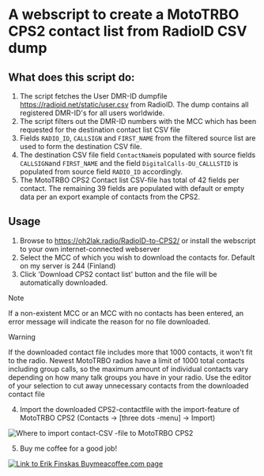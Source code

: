# A webscript to create a MotoTRBO CPS2 contact list from RadioID CSV dump
## What does this script do:
1. The script fetches the User DMR-ID dumpfile https://radioid.net/static/user.csv from RadioID. The dump contains all registered DMR-ID's for all users worldwide.
2. The script filters out the DMR-ID numbers with the MCC which has been requested for the destination contact list CSV file
3. Fields `RADIO_ID`, `CALLSIGN` and `FIRST_NAME` from the filtered source list are used to form the destination CSV file.
4. The destination CSV file field `ContactName`is populated with source fields `CALLSIGN`and `FIRST_NAME` and the field `DigitalCalls-DU_CALLLSTID` is populated from source field `RADIO_ID` accordingly.
5. The MotoTRBO CPS2 Contact list CSV-file has total of 42 fields per contact. The remaining 39 fields are populated with default or empty data per an export example of contacts from the CPS2.

## Usage
1. Browse to https://oh2lak.radio/RadioID-to-CPS2/ or install the webscript to your own internet-connected webserver
2. Select the MCC of which you wish to download the contacts for. Default on my server is 244 (Finland)
3. Click 'Download CPS2 contact list' button and the file will be automatically downloaded.

>[!NOTE]
>If a non-existent MCC or an MCC with no contacts has been entered, an error message will indicate the reason for no file downloaded.

> [!WARNING]
> If the downloaded contact file includes more that 1000 contacts, it won't fit to the radio. Newest MotoTRBO radios have a limit of 1000 total contacts including group calls, so the maximum amount of individual contacts vary depending on how many talk groups you have in your radio.
> Use the editor of your selection to cut away unnecessary contacts from the downloaded contact file 

4. Import the downloaded CPS2-contactfile with the import-feature of MotoTRBO CPS2 (Contacts -> [three dots -menu] -> Import)

![Where to import contact-CSV -file to MotoTRBO CPS2](https://github.com/user-attachments/assets/c1ab112e-0e63-4053-9a9f-4ce5e012ebb8)

5. Buy me coffee for a good job!

[![Link to Erik Finskas Buymeacoffee.com page](https://github.com/user-attachments/assets/d1c9cd92-d4f9-4b87-a142-93a200ad88ea)](https://buymeacoffee.com/erikfinskas)
